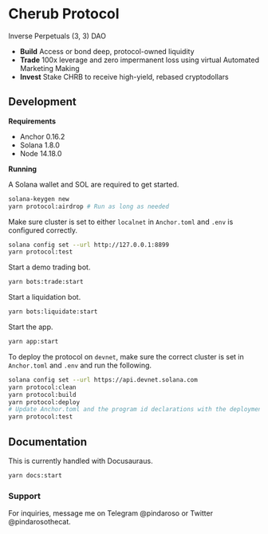 # Cherub Protocol

Inverse Perpetuals (3, 3) DAO

* **Build** Access or bond deep, protocol-owned liquidity
* **Trade** 100x leverage and zero impermanent loss using virtual Automated Marketing Making
* **Invest** Stake CHRB to receive high-yield, rebased cryptodollars

## Development

**Requirements**

- Anchor 0.16.2
- Solana 1.8.0
- Node 14.18.0

**Running**

A Solana wallet and SOL are required to get started.

```bash
solana-keygen new
yarn protocol:airdrop # Run as long as needed
```

Make sure cluster is set to either `localnet` in `Anchor.toml` and `.env` is configured correctly.

```bash
solana config set --url http://127.0.0.1:8899
yarn protocol:test
```

Start a demo trading bot.

```bash
yarn bots:trade:start
```

Start a liquidation bot.

```bash
yarn bots:liquidate:start
```

Start the app.

```bash
yarn app:start
```

To deploy the protocol on `devnet`, make sure the correct cluster is set in `Anchor.toml` and `.env` and run the following.

```bash
solana config set --url https://api.devnet.solana.com
yarn protocol:clean
yarn protocol:build
yarn protocol:deploy
# Update Anchor.toml and the program id declarations with the deployment public keys
yarn protocol:test
```

## Documentation

This is currently handled with Docusauraus.

```bash
yarn docs:start
```

### Support

For inquiries, message me on Telegram @pindaroso or Twitter @pindarosothecat.
